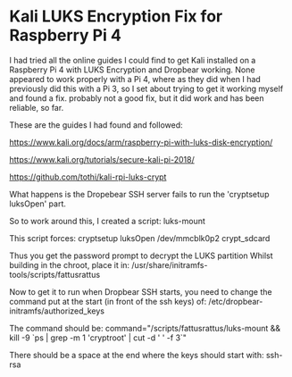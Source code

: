 # Kali LUKS Encryption Fix for Raspberry Pi 4 


I had tried all the online guides I could find to get Kali installed on a Raspberry Pi 4 with LUKS Encryption and Dropbear working. None appeared to work properly with a Pi 4, where as they did when I had previously did this with a Pi 3, so I set about trying to get it working myself and found a fix. probably not a good fix, but it did work and has been reliable, so far.

These are the guides I had found and followed:

https://www.kali.org/docs/arm/raspberry-pi-with-luks-disk-encryption/

https://www.kali.org/tutorials/secure-kali-pi-2018/

https://github.com/tothi/kali-rpi-luks-crypt

What happens is the Dropebear SSH server fails to run the 'cryptsetup luksOpen' part.

So to work around this, I created a script: luks-mount

This script forces: cryptsetup luksOpen /dev/mmcblk0p2 crypt_sdcard

Thus you get the password prompt to decrypt the LUKS partition
Whilst building in the chroot, place it in: /usr/share/initramfs-tools/scripts/fattusrattus

Now to get it to run when Dropbear SSH starts, you need to change the command put at the start (in front of the ssh keys) of: 
/etc/dropbear-initramfs/authorized_keys

The command should be: command="/scripts/fattusrattus/luks-mount && kill -9 \`ps | grep -m 1 'cryptroot' | cut -d ' ' -f 3\`"

There should be a space at the end where the keys should start with: ssh-rsa
